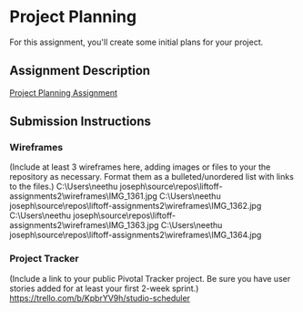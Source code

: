 # Project Planning
For this assignment, you'll create some initial plans for your project.

## Assignment Description
[Project Planning Assignment](https://education.launchcode.org/liftoff/assignments/planning/)

## Submission Instructions

### Wireframes

(Include at least 3 wireframes here, adding images or files to your the repository as necessary. Format them as a bulleted/unordered list with links to the files.)
C:\Users\neethu joseph\source\repos\liftoff-assignments2\wireframes\IMG_1361.jpg
C:\Users\neethu joseph\source\repos\liftoff-assignments2\wireframes\IMG_1362.jpg
C:\Users\neethu joseph\source\repos\liftoff-assignments2\wireframes\IMG_1363.jpg
C:\Users\neethu joseph\source\repos\liftoff-assignments2\wireframes\IMG_1364.jpg



### Project Tracker

(Include a link to your public Pivotal Tracker project. Be sure you have user stories added for at least your first 2-week sprint.)
https://trello.com/b/KpbrYV9h/studio-scheduler